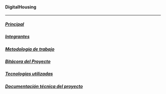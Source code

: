 #### DigitalHousing
___
##### [Principal](https://gitlab.ctd.academy/ctd/proyecto-integrador-1022/0521-pt-c3/grupo-05/-/wikis/Principal)

##### [Integrantes](https://gitlab.ctd.academy/ctd/proyecto-integrador-1022/0521-pt-c3/grupo-05/-/wikis/Integrantes)
##### [Metodología de trabajo](https://gitlab.ctd.academy/ctd/proyecto-integrador-1022/0521-pt-c3/grupo-05/-/wikis/MetodologiaDeTrabajo)

##### [Bitácora del Proyecto](https://gitlab.ctd.academy/ctd/proyecto-integrador-1022/0521-pt-c3/grupo-05/-/wikis/Bitacora)

##### [Tecnologías utilizadas](https://gitlab.ctd.academy/ctd/proyecto-integrador-1022/0521-pt-c3/grupo-05/-/wikis/Tecnologias)

##### [Documentación técnica del proyecto](https://gitlab.ctd.academy/ctd/proyecto-integrador-1022/0521-pt-c3/grupo-05/-/wikis/Documentacion)